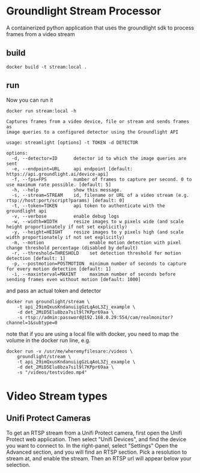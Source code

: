 # Groundlight Stream Processor

A containerized python application that uses the groundlight sdk to
process frames from a video stream

## build

``` shell
docker build -t stream:local .
```

## run
Now you can run it

``` shell
docker run stream:local -h

Captures frames from a video device, file or stream and sends frames as
image queries to a configured detector using the Groundlight API

usage: streamlight [options] -t TOKEN -d DETECTOR

options:
  -d, --detector=ID      detector id to which the image queries are sent
  -e, --endpoint=URL     api endpoint [default: https://api.groundlight.ai/device-api]
  -f, --fps=FPS          number of frames to capture per second. 0 to use maximum rate possible. [default: 5]
  -h, --help             show this message.
  -s, --stream=STREAM    id, filename or URL of a video stream (e.g. rtsp://host:port/script?params) [default: 0]
  -t, --token=TOKEN      api token to authenticate with the groundlight api
  -v, --verbose          enable debug logs
  -w, --width=WIDTH      resize images to w pixels wide (and scale height proportionately if not set explicitly)
  -y, --height=HEIGHT    resize images to y pixels high (and scale width proportionately if not set explicitly)
  -m, --motion                 enable motion detection with pixel change threshold percentage (disabled by default)
  -r, --threshold=THRESHOLD    set detection threshold for motion detection [default: 1]
  -p, --postmotion=POSTMOTION  minimum number of seconds to capture for every motion detection [default: 1]
  -i, --maxinterval=MAXINT     maximum number of seconds before sending frames even without motion [default: 1000]
```
and pass an actual token and detector
``` shell
docker run groundlight/stream \
    -t api_29imQxusKndanuiigGzLqAoL3Zj_example \
    -d det_2MiD5Elu8bza7sil9l7KPpr69aa \
    -s rtsp://admin:password@192.168.0.29:554/cam/realmonitor?channel=1&subtype=0
```

note that if you are using a local file with docker, you need to map the volume in the docker run line, e.g.
``` shell
docker run -v /usr/me/wheremyfilesare:/videos \
    groundlight/stream \
    -t api_29imQxusKndanuiigGzLqAoL3Zj_example \
    -d det_2MiD5Elu8bza7sil9l7KPpr69aa \
    -s "/videos/testvideo.mp4"
```


# Video Stream types

## Unifi Protect Cameras

To get an RTSP stream from a Unifi Protect camera, first open the Unifi Protect web application.
Then select "Unifi Devices", and find the device you want to connect to.  In the right-panel, select "Settings"
Open the Advanced section, and you will find an RTSP section.  Pick a resolution to stream at, and enable the stream.  Then an RTSP url will appear below your selection.

